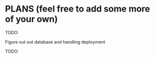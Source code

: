 # PLANS (feel free to add some more of your own)

TODO:

Figure out out database and handling deployment

TODO:
